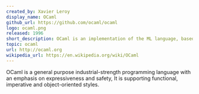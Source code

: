 ```yaml
---
created_by: Xavier Leroy
display_name: OCaml
github_url: https://github.com/ocaml/ocaml
logo: ocaml.png
released: 1996
short_description: OCaml is an implementation of the ML language, based on the Caml Light.
topic: ocaml
url: http://ocaml.org
wikipedia_url: https://en.wikipedia.org/wiki/OCaml
---
```

OCaml is a general purpose industrial-strength programming language with an emphasis on expressiveness and safety, It is supporting functional, imperative and object-oriented styles.
